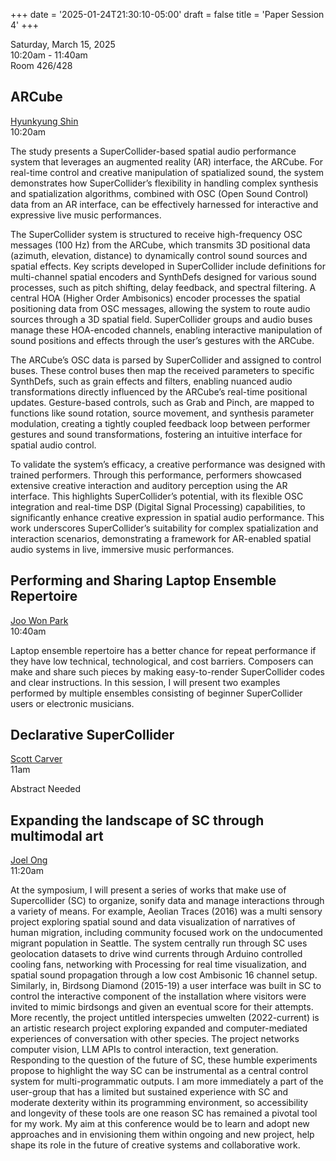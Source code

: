 
+++
date = '2025-01-24T21:30:10-05:00'
draft = false
title = 'Paper Session 4'
+++

Saturday, March 15, 2025  
10:20am - 11:40am  
Room 426/428

## ARCube

[Hyunkyung Shin](/bios/#hyunkyung-shin)  
10:20am

The study presents a SuperCollider-based spatial audio performance system that leverages an augmented reality (AR) interface, the ARCube. For real-time control and creative manipulation of spatialized sound, the system demonstrates how SuperCollider’s flexibility in handling complex synthesis and spatialization algorithms, combined with OSC (Open Sound Control) data from an AR interface, can be effectively harnessed for interactive and expressive live music performances.

The SuperCollider system is structured to receive high-frequency OSC messages (100 Hz) from the ARCube, which transmits 3D positional data (azimuth, elevation, distance) to dynamically control sound sources and spatial effects. Key scripts developed in SuperCollider include definitions for multi-channel spatial encoders and SynthDefs designed for various sound processes, such as pitch shifting, delay feedback, and spectral filtering. A central HOA (Higher Order Ambisonics) encoder processes the spatial positioning data from OSC messages, allowing the system to route audio sources through a 3D spatial field. SuperCollider groups and audio buses manage these HOA-encoded channels, enabling interactive manipulation of sound positions and effects through the user’s gestures with the ARCube.

The ARCube’s OSC data is parsed by SuperCollider and assigned to control buses. These control buses then map the received parameters to specific SynthDefs, such as grain effects and filters, enabling nuanced audio transformations directly influenced by the ARCube’s real-time positional updates. Gesture-based controls, such as Grab and Pinch, are mapped to functions like sound rotation, source movement, and synthesis parameter modulation, creating a tightly coupled feedback loop between performer gestures and sound transformations, fostering an intuitive interface for spatial audio control.

To validate the system’s efficacy, a creative performance was designed with trained performers. Through this performance, performers showcased extensive creative interaction and auditory perception using the AR interface. This highlights SuperCollider’s potential, with its flexible OSC integration and real-time DSP (Digital Signal Processing) capabilities, to significantly enhance creative expression in spatial audio performance. This work underscores SuperCollider’s suitability for complex spatialization and interaction scenarios, demonstrating a framework for AR-enabled spatial audio systems in live, immersive music performances.

## Performing and Sharing Laptop Ensemble Repertoire

[Joo Won Park](/bios/#joo-won-park)  
10:40am

Laptop ensemble repertoire has a better chance for repeat performance if they have low technical, technological, and cost barriers. Composers can make and share such pieces by making easy-to-render SuperCollider codes and clear instructions. In this session, I will present two examples performed by multiple ensembles consisting of beginner SuperCollider users or electronic musicians.

## Declarative SuperCollider

[Scott Carver](/bios/#scott-carver)  
11am

Abstract Needed

## Expanding the landscape of SC through multimodal art

[Joel Ong](/bios/#joel-ong)  
11:20am

At the symposium, I will present a series of works that make use of Supercollider (SC) to organize, sonify data and manage interactions through a variety of means. For example, Aeolian Traces (2016) was a multi sensory project exploring spatial sound and data visualization of narratives of human migration, including community focused work on the undocumented migrant population in Seattle. The system centrally run through SC uses geolocation datasets to drive wind currents through Arduino controlled cooling fans, networking with Processing for real time visualization, and spatial sound propagation through a low cost Ambisonic 16 channel setup. Similarly, in, Birdsong Diamond (2015-19) a user interface was built in SC to control the interactive component of the installation where visitors were invited to mimic birdsongs and given an eventual score for their attempts. More recently, the project untitled interspecies umwelten (2022-current) is an artistic research project exploring expanded and computer-mediated experiences of conversation with other species.  The project networks computer vision, LLM APIs to control interaction, text generation.  Responding to the question of the future of SC, these humble experiments propose to highlight the way SC can be instrumental as a central control system for multi-programmatic outputs.  I am more immediately a part of the user-group that has a limited but sustained experience with SC and moderate dexterity within its programming environment, so accessibility and longevity of these tools are one reason SC has remained a pivotal tool for my work. My aim at this conference would be to learn and adopt new approaches and in envisioning them within ongoing and new project, help shape its role in the future of creative systems and collaborative work.

